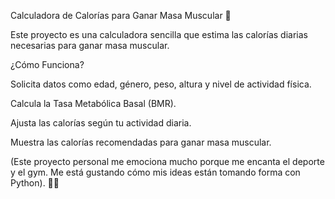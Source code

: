 Calculadora de Calorías para Ganar Masa Muscular 💪

Este proyecto es una calculadora sencilla que estima las calorías diarias necesarias para ganar masa muscular.

¿Cómo Funciona?

Solicita datos como edad, género, peso, altura y nivel de actividad física.

Calcula la Tasa Metabólica Basal (BMR).

Ajusta las calorías según tu actividad diaria.

Muestra las calorías recomendadas para ganar masa muscular.

(Este proyecto personal me emociona mucho porque me encanta el deporte y el gym. Me está gustando cómo mis ideas están tomando forma con Python). 💪✨
